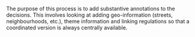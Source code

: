 The purpose of this process is to add substantive annotations to the decisions. This involves looking at adding geo-information (streets, neighbourhoods, etc.), theme information and linking regulations so that a coordinated version is always centrally available.